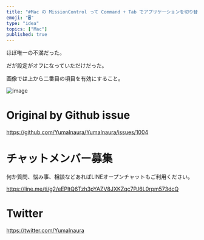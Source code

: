 ```yaml
---
title: "#Mac の MissionControl って Command + Tab でアプリケーションを切り替えても 何も起こらないことがあって使"
emoji: "🖥"
type: "idea"
topics: ["Mac"]
published: true
---
```


ほぼ唯一の不満だった。

だが設定がオフになっていただけだった。

画像では上から二番目の項目を有効にすること。

![image](https://user-images.githubusercontent.com/13635059/55282639-8ea13580-538b-11e9-8e8a-e4361c4873d7.png)


# Original by Github issue

https://github.com/YumaInaura/YumaInaura/issues/1004








<!-- Update From Qiita API -->

# チャットメンバー募集


何か質問、悩み事、相談などあればLINEオープンチャットもご利用ください。

https://line.me/ti/g2/eEPltQ6Tzh3pYAZV8JXKZqc7PJ6L0rpm573dcQ





# Twitter


https://twitter.com/YumaInaura


<!-- Update From Qiita API -->


